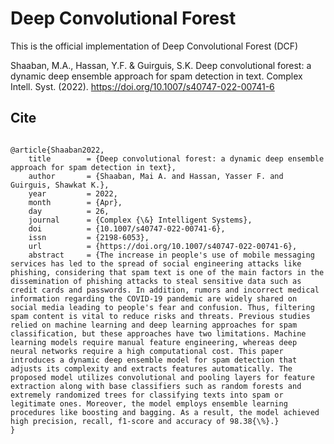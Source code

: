 # Deep Convolutional Forest
This is the official implementation of Deep Convolutional Forest (DCF)

Shaaban, M.A., Hassan, Y.F. &amp; Guirguis, S.K. Deep convolutional forest: a dynamic deep ensemble approach for spam detection in text. Complex Intell. Syst. (2022). https://doi.org/10.1007/s40747-022-00741-6


## Cite
<pre><code>
@article{Shaaban2022,
	title        = {Deep convolutional forest: a dynamic deep ensemble approach for spam detection in text},
	author       = {Shaaban, Mai A. and Hassan, Yasser F. and Guirguis, Shawkat K.},
	year         = 2022,
	month        = {Apr},
	day          = 26,
	journal      = {Complex {\&} Intelligent Systems},
	doi          = {10.1007/s40747-022-00741-6},
	issn         = {2198-6053},
	url          = {https://doi.org/10.1007/s40747-022-00741-6},
	abstract     = {The increase in people's use of mobile messaging services has led to the spread of social engineering attacks like phishing, considering that spam text is one of the main factors in the dissemination of phishing attacks to steal sensitive data such as credit cards and passwords. In addition, rumors and incorrect medical information regarding the COVID-19 pandemic are widely shared on social media leading to people's fear and confusion. Thus, filtering spam content is vital to reduce risks and threats. Previous studies relied on machine learning and deep learning approaches for spam classification, but these approaches have two limitations. Machine learning models require manual feature engineering, whereas deep neural networks require a high computational cost. This paper introduces a dynamic deep ensemble model for spam detection that adjusts its complexity and extracts features automatically. The proposed model utilizes convolutional and pooling layers for feature extraction along with base classifiers such as random forests and extremely randomized trees for classifying texts into spam or legitimate ones. Moreover, the model employs ensemble learning procedures like boosting and bagging. As a result, the model achieved high precision, recall, f1-score and accuracy of 98.38{\%}.}
}
</code></pre>
